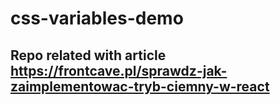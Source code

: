 # css-variables-demo

## Repo related with article https://frontcave.pl/sprawdz-jak-zaimplementowac-tryb-ciemny-w-react
